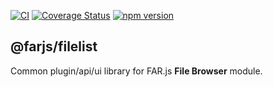 [![CI](https://github.com/farjs/farjs-filelist/actions/workflows/ci.yml/badge.svg?branch=main)](https://github.com/farjs/farjs-filelist/actions/workflows/ci.yml?query=workflow%3Aci+branch%3Amain)
[![Coverage Status](https://coveralls.io/repos/github/farjs/farjs-filelist/badge.svg?branch=main)](https://coveralls.io/github/farjs/farjs-filelist?branch=main)
[![npm version](https://img.shields.io/npm/v/@farjs/filelist)](https://www.npmjs.com/package/@farjs/filelist)

## @farjs/filelist

Common plugin/api/ui library for FAR.js **File Browser** module.
